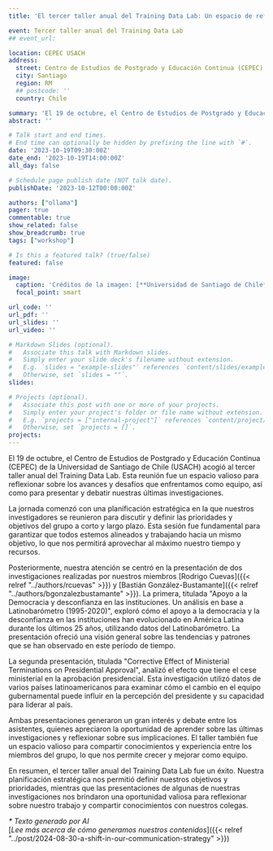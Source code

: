 ```yaml
---
title: 'El tercer taller anual del Training Data Lab: Un espacio de reflexión y conocimiento'

event: Tercer taller anual del Training Data Lab
## event_url: 

location: CEPEC USACH
address:
  street: Centro de Estudios de Postgrado y Educación Continua (CEPEC) de la USACH, Cruz del Sur 77
  city: Santiago
  region: RM
  ## postcode: ''
  country: Chile

summary: 'El 19 de octubre, el Centro de Estudios de Postgrado y Educación Continua (CEPEC) de la Universidad de Santiago de Chile (USACH) acogió al tercer taller anual del Training Data Lab. Esta reunión fue un espacio valioso para reflexionar sobre los avances y desafíos que enfrentamos como equipo, así como para presentar y debatir nuestras últimas investigaciones.'
abstract: ''

# Talk start and end times.
# End time can optionally be hidden by prefixing the line with `#`.
date: '2023-10-19T09:30:00Z'
date_end: '2023-10-19T14:00:00Z'
all_day: false

# Schedule page publish date (NOT talk date).
publishDate: '2023-10-12T00:00:00Z'

authors: ["ollama"]
pager: true
commentable: true
show_related: false
show_breadcrumb: true
tags: ["workshop"]

# Is this a featured talk? (true/false)
featured: false

image:
  caption: 'Créditos de la imagen: [**Universidad de Santiago de Chile**](https://cepec.usach.cl/)'
  focal_point: smart

url_code: ''
url_pdf: ''
url_slides: ''
url_video: ''

# Markdown Slides (optional).
#   Associate this talk with Markdown slides.
#   Simply enter your slide deck's filename without extension.
#   E.g. `slides = "example-slides"` references `content/slides/example-slides.md`.
#   Otherwise, set `slides = ""`.
slides:

# Projects (optional).
#   Associate this post with one or more of your projects.
#   Simply enter your project's folder or file name without extension.
#   E.g. `projects = ["internal-project"]` references `content/project/deep-learning/index.md`.
#   Otherwise, set `projects = []`.
projects:
---
```


El 19 de octubre, el Centro de Estudios de Postgrado y Educación Continua (CEPEC) de la Universidad de Santiago de Chile (USACH) acogió al tercer taller anual del Training Data Lab. Esta reunión fue un espacio valioso para reflexionar sobre los avances y desafíos que enfrentamos como equipo, así como para presentar y debatir nuestras últimas investigaciones.

La jornada comenzó con una planificación estratégica en la que nuestros investigadores se reunieron para discutir y definir las prioridades y objetivos del grupo a corto y largo plazo. Esta sesión fue fundamental para garantizar que todos estemos alineados y trabajando hacia un mismo objetivo, lo que nos permitirá aprovechar al máximo nuestro tiempo y recursos.

Posteriormente, nuestra atención se centró en la presentación de dos investigaciones realizadas por nuestros miembros [Rodrigo Cuevas]({{< relref "../authors/rcuevas" >}}) y [Bastián González-Bustamante]({{< relref "../authors/bgonzalezbustamante" >}}). La primera, titulada "Apoyo a la Democracia y desconfianza en las instituciones. Un análisis en base a Latinobarómetro (1995-2020)", exploró cómo el apoyo a la democracia y la desconfianza en las instituciones han evolucionado en América Latina durante los últimos 25 años, utilizando datos del Latinobarómetro. La presentación ofreció una visión general sobre las tendencias y patrones que se han observado en este período de tiempo.

La segunda presentación, titulada "Corrective Effect of Ministerial Terminations on Presidential Approval", analizó el efecto que tiene el cese ministerial en la aprobación presidencial. Esta investigación utilizó datos de varios países latinoamericanos para examinar cómo el cambio en el equipo gubernamental puede influir en la percepción del presidente y su capacidad para liderar al país. 

Ambas presentaciones generaron un gran interés y debate entre los asistentes, quienes apreciaron la oportunidad de aprender sobre las últimas investigaciones y reflexionar sobre sus implicaciones. El taller también fue un espacio valioso para compartir conocimientos y experiencia entre los miembros del grupo, lo que nos permite crecer y mejorar como equipo.

En resumen, el tercer taller anual del Training Data Lab fue un éxito. Nuestra planificación estratégica nos permitió definir nuestros objetivos y prioridades, mientras que las presentaciones de algunas de nuestras investigaciones nos brindaron una oportunidad valiosa para reflexionar sobre nuestro trabajo y compartir conocimientos con nuestros colegas. 

_* Texto generado por AI_ <br>
[_Lee más acerca de cómo generamos nuestros contenidos_]({{< relref "../post/2024-08-30-a-shift-in-our-communication-strategy" >}})